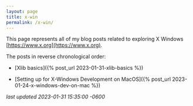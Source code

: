 ```yaml
---
layout: page
title: x-win
permalink: /x-win/
---
```

This page represents all of my blog posts related to exploring X Windows [https://www.x.org](https://www.x.org).

<!--more-->

The posts in reverse chronological order:

* [Xlib basics]({% post_url 2023-01-31-xlib-basics %})

* [Setting up for X-Windows Development on MacOS]({% post_url 2023-01-24-x-windows-dev-on-mac %})

*last updated 2023-01-31 15:35:00 -0600*